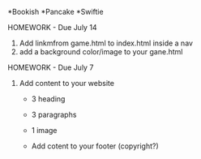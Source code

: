 *Bookish
*Pancake
*Swiftie

HOMEWORK - Due July 14
1. Add linkmfrom game.html to index.html inside a nav
2. add a background color/image to your gane.html

HOMEWORK - Due July 7
1. Add content to your website
     - 3 heading
     - 3 paragraphs
     - 1 image
  
     - Add cotent to your footer (copyright?) 
